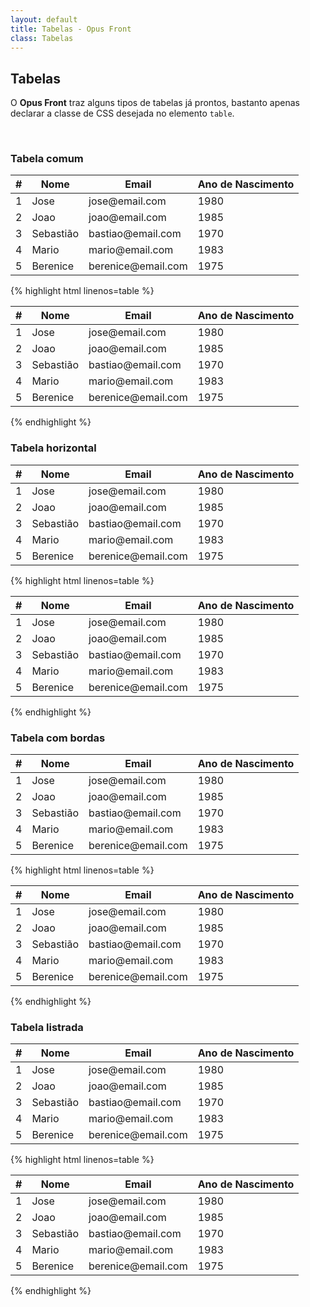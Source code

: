 ```yaml
---
layout: default
title: Tabelas - Opus Front
class: Tabelas
---
```


## Tabelas

O __Opus Front__ traz alguns tipos de tabelas já prontos, bastanto apenas declarar a classe de CSS desejada no elemento ```table```.

<br>

### Tabela comum

<table class="table">
    <thead>
        <tr>
            <th>#</th>
            <th>Nome</th>
            <th>Email</th>
            <th>Ano de Nascimento</th>
        </tr>
    </thead>
    <tbody>
        <tr>
            <td>1</td>
            <td>Jose</td>
            <td>jose@email.com</td>
            <td>1980</td>
        </tr>
        <tr>
            <td>2</td>
            <td>Joao</td>
            <td>joao@email.com</td>
            <td>1985</td>
        </tr>
        <tr>
            <td>3</td>
            <td>Sebastião</td>
            <td>bastiao@email.com</td>
            <td>1970</td>
        </tr>
        <tr>
            <td>4</td>
            <td>Mario</td>
            <td>mario@email.com</td>
            <td>1983</td>
        </tr>
        <tr>
            <td>5</td>
            <td>Berenice</td>
            <td>berenice@email.com</td>
            <td>1975</td>
        </tr>
    </tbody>
</table>

{% highlight html linenos=table %}
<table class="table">
    <thead>
        <tr>
            <th>#</th>
            <th>Nome</th>
            <th>Email</th>
            <th>Ano de Nascimento</th>
        </tr>
    </thead>
    <tbody>
        <tr>
            <td>1</td>
            <td>Jose</td>
            <td>jose@email.com</td>
            <td>1980</td>
        </tr>
        <tr>
            <td>2</td>
            <td>Joao</td>
            <td>joao@email.com</td>
            <td>1985</td>
        </tr>
        <tr>
            <td>3</td>
            <td>Sebastião</td>
            <td>bastiao@email.com</td>
            <td>1970</td>
        </tr>
        <tr>
            <td>4</td>
            <td>Mario</td>
            <td>mario@email.com</td>
            <td>1983</td>
        </tr>
        <tr>
            <td>5</td>
            <td>Berenice</td>
            <td>berenice@email.com</td>
            <td>1975</td>
        </tr>
    </tbody>
</table>
{% endhighlight %}
<br>

<h3>Tabela horizontal</h3>

<table class="table table--horizontal">
    <thead>
        <tr>
            <th>#</th>
            <th>Nome</th>
            <th>Email</th>
            <th>Ano de Nascimento</th>
        </tr>
    </thead>
    <tbody>
        <tr>
            <td>1</td>
            <td>Jose</td>
            <td>jose@email.com</td>
            <td>1980</td>
        </tr>
        <tr>
            <td>2</td>
            <td>Joao</td>
            <td>joao@email.com</td>
            <td>1985</td>
        </tr>
        <tr>
            <td>3</td>
            <td>Sebastião</td>
            <td>bastiao@email.com</td>
            <td>1970</td>
        </tr>
        <tr>
            <td>4</td>
            <td>Mario</td>
            <td>mario@email.com</td>
            <td>1983</td>
        </tr>
        <tr>
            <td>5</td>
            <td>Berenice</td>
            <td>berenice@email.com</td>
            <td>1975</td>
        </tr>
    </tbody>
</table>

{% highlight html linenos=table %}
<table class="table table--horizontal">
    <thead>
        <tr>
            <th>#</th>
            <th>Nome</th>
            <th>Email</th>
            <th>Ano de Nascimento</th>
        </tr>
    </thead>
    <tbody>
        <tr>
            <td>1</td>
            <td>Jose</td>
            <td>jose@email.com</td>
            <td>1980</td>
        </tr>
        <tr>
            <td>2</td>
            <td>Joao</td>
            <td>joao@email.com</td>
            <td>1985</td>
        </tr>
        <tr>
            <td>3</td>
            <td>Sebastião</td>
            <td>bastiao@email.com</td>
            <td>1970</td>
        </tr>
        <tr>
            <td>4</td>
            <td>Mario</td>
            <td>mario@email.com</td>
            <td>1983</td>
        </tr>
        <tr>
            <td>5</td>
            <td>Berenice</td>
            <td>berenice@email.com</td>
            <td>1975</td>
        </tr>
    </tbody>
</table>
{% endhighlight %}

<br>

<h3>Tabela com bordas</h3>

<table class="table table--bordered">
    <thead>
        <tr>
            <th>#</th>
            <th>Nome</th>
            <th>Email</th>
            <th>Ano de Nascimento</th>
        </tr>
    </thead>
    <tbody>
        <tr>
            <td>1</td>
            <td>Jose</td>
            <td>jose@email.com</td>
            <td>1980</td>
        </tr>
        <tr>
            <td>2</td>
            <td>Joao</td>
            <td>joao@email.com</td>
            <td>1985</td>
        </tr>
        <tr>
            <td>3</td>
            <td>Sebastião</td>
            <td>bastiao@email.com</td>
            <td>1970</td>
        </tr>
        <tr>
            <td>4</td>
            <td>Mario</td>
            <td>mario@email.com</td>
            <td>1983</td>
        </tr>
        <tr>
            <td>5</td>
            <td>Berenice</td>
            <td>berenice@email.com</td>
            <td>1975</td>
        </tr>
    </tbody>
</table>

{% highlight html linenos=table %}
<table class="table table--bordered">
    <thead>
        <tr>
            <th>#</th>
            <th>Nome</th>
            <th>Email</th>
            <th>Ano de Nascimento</th>
        </tr>
    </thead>
    <tbody>
        <tr>
            <td>1</td>
            <td>Jose</td>
            <td>jose@email.com</td>
            <td>1980</td>
        </tr>
        <tr>
            <td>2</td>
            <td>Joao</td>
            <td>joao@email.com</td>
            <td>1985</td>
        </tr>
        <tr>
            <td>3</td>
            <td>Sebastião</td>
            <td>bastiao@email.com</td>
            <td>1970</td>
        </tr>
        <tr>
            <td>4</td>
            <td>Mario</td>
            <td>mario@email.com</td>
            <td>1983</td>
        </tr>
        <tr>
            <td>5</td>
            <td>Berenice</td>
            <td>berenice@email.com</td>
            <td>1975</td>
        </tr>
    </tbody>
</table>
{% endhighlight %}

<br>

<h3>Tabela listrada</h3>

<table class="table table--striped">
    <thead>
        <tr>
            <th>#</th>
            <th>Nome</th>
            <th>Email</th>
            <th>Ano de Nascimento</th>
        </tr>
    </thead>
    <tbody>
        <tr>
            <td>1</td>
            <td>Jose</td>
            <td>jose@email.com</td>
            <td>1980</td>
        </tr>
        <tr>
            <td>2</td>
            <td>Joao</td>
            <td>joao@email.com</td>
            <td>1985</td>
        </tr>
        <tr>
            <td>3</td>
            <td>Sebastião</td>
            <td>bastiao@email.com</td>
            <td>1970</td>
        </tr>
        <tr>
            <td>4</td>
            <td>Mario</td>
            <td>mario@email.com</td>
            <td>1983</td>
        </tr>
        <tr>
            <td>5</td>
            <td>Berenice</td>
            <td>berenice@email.com</td>
            <td>1975</td>
        </tr>
    </tbody>
</table>

{% highlight html linenos=table %}
<table class="table table--striped">
    <thead>
        <tr>
            <th>#</th>
            <th>Nome</th>
            <th>Email</th>
            <th>Ano de Nascimento</th>
        </tr>
    </thead>
    <tbody>
        <tr>
            <td>1</td>
            <td>Jose</td>
            <td>jose@email.com</td>
            <td>1980</td>
        </tr>
        <tr>
            <td>2</td>
            <td>Joao</td>
            <td>joao@email.com</td>
            <td>1985</td>
        </tr>
        <tr>
            <td>3</td>
            <td>Sebastião</td>
            <td>bastiao@email.com</td>
            <td>1970</td>
        </tr>
        <tr>
            <td>4</td>
            <td>Mario</td>
            <td>mario@email.com</td>
            <td>1983</td>
        </tr>
        <tr>
            <td>5</td>
            <td>Berenice</td>
            <td>berenice@email.com</td>
            <td>1975</td>
        </tr>
    </tbody>
</table>
{% endhighlight %}